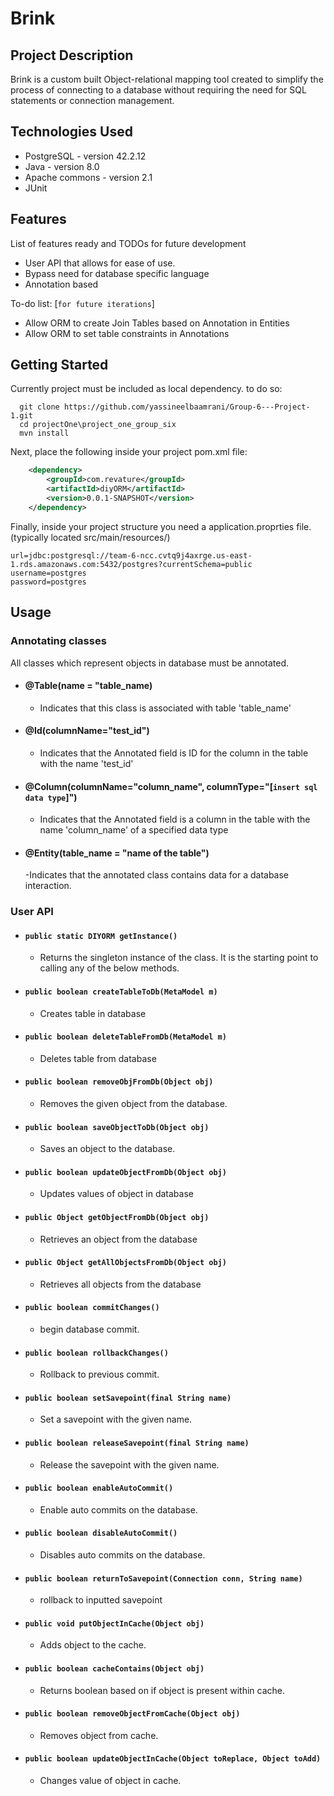 # Brink

## Project Description
Brink is a custom built Object-relational mapping tool created to simplify the process of connecting to a database without requiring the need for SQL statements or connection management. 

## Technologies Used

* PostgreSQL - version 42.2.12  
* Java - version 8.0  
* Apache commons - version 2.1  
* JUnit

## Features

List of features ready and TODOs for future development  
* User API that allows for ease of use.
* Bypass need for database specific language 
* Annotation based

To-do list: [`for future iterations`]
* Allow ORM to create Join Tables based on Annotation in Entities    
* Allow ORM to set table constraints in Annotations 

## Getting Started  
Currently project must be included as local dependency. to do so:
```shell
  git clone https://github.com/yassineelbaamrani/Group-6---Project-1.git
  cd projectOne\project_one_group_six
  mvn install
```
Next, place the following inside your project pom.xml file:
```XML
    <dependency>
        <groupId>com.revature</groupId>
        <artifactId>diyORM</artifactId>
        <version>0.0.1-SNAPSHOT</version>
    </dependency>

```

Finally, inside your project structure you need a application.proprties file. 
 (typically located src/main/resources/)
 ``` 
url=jdbc:postgresql://team-6-ncc.cvtq9j4axrge.us-east-1.rds.amazonaws.com:5432/postgres?currentSchema=public
username=postgres
password=postgres
  ```
  
## Usage  
  ### Annotating classes  
  All classes which represent objects in database must be annotated.
   - #### @Table(name = "table_name)  
      - Indicates that this class is associated with table 'table_name' 
   - #### @Id(columnName="test_id")  
      - Indicates that the Annotated field is ID for the column in the table with the name 'test_id'    
   - #### @Column(columnName="column_name", columnType="[`insert sql data type`]") 
      - Indicates that the Annotated field is a column in the table with the name 'column_name' of a specified data type
   - #### @Entity(table_name = "name of the table")
      -Indicates that the annotated class contains data for a database interaction.
    
  ### User API  
  - #### `public static DIYORM getInstance()`  
     - Returns the singleton instance of the class. It is the starting point to calling any of the below methods.
  - #### `public boolean createTableToDb(MetaModel m)`  
     - Creates table in database   
  - #### `public boolean deleteTableFromDb(MetaModel m)`  
     - Deletes table from database
  - #### `public boolean removeObjFromDb(Object obj)`  
     - Removes the given object from the database.   
  - #### `public boolean saveObjectToDb(Object obj)`  
     - Saves an object to the database.
  - #### `public boolean updateObjectFromDb(Object obj)`  
     - Updates values of object in database 
  - #### `public Object getObjectFromDb(Object obj)`  
     - Retrieves an object from the database 
  - #### `public Object getAllObjectsFromDb(Object obj)`  
     - Retrieves all objects from the database 



  - #### `public boolean commitChanges()`  
     - begin database commit.  
  - #### `public boolean rollbackChanges()`  
     - Rollback to previous commit.  
  - #### `public boolean setSavepoint(final String name)`  
     - Set a savepoint with the given name.  
  - #### `public boolean releaseSavepoint(final String name)`  
     - Release the savepoint with the given name.  
  - #### `public boolean enableAutoCommit()`  
     - Enable auto commits on the database.
  - #### `public boolean disableAutoCommit()`  
     - Disables auto commits on the database. 
  - #### `public boolean returnToSavepoint(Connection conn, String name)`  
     - rollback to inputted savepoint    

  - #### `public void putObjectInCache(Object obj)`  
     - Adds object to the cache.  
  - #### `public boolean cacheContains(Object obj)`  
     - Returns boolean based on if object is present within cache.  
  - #### `public boolean removeObjectFromCache(Object obj)`  
     - Removes object from cache.  
  - #### `public boolean updateObjectInCache(Object toReplace, Object toAdd)`  
     - Changes value of object in cache.  
